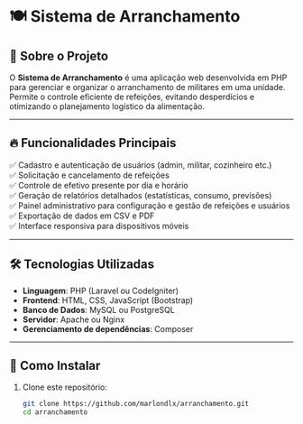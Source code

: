 # 🍽️ Sistema de Arranchamento

## 📌 Sobre o Projeto

O **Sistema de Arranchamento** é uma aplicação web desenvolvida em PHP para gerenciar e organizar o arranchamento de militares em uma unidade.  
Permite o controle eficiente de refeições, evitando desperdícios e otimizando o planejamento logístico da alimentação.

---

## 🔥 Funcionalidades Principais

✅ Cadastro e autenticação de usuários (admin, militar, cozinheiro etc.)  
✅ Solicitação e cancelamento de refeições  
✅ Controle de efetivo presente por dia e horário  
✅ Geração de relatórios detalhados (estatísticas, consumo, previsões)  
✅ Painel administrativo para configuração e gestão de refeições e usuários  
✅ Exportação de dados em CSV e PDF  
✅ Interface responsiva para dispositivos móveis

---

## 🛠 Tecnologias Utilizadas

- **Linguagem**: PHP (Laravel ou CodeIgniter)  
- **Frontend**: HTML, CSS, JavaScript (Bootstrap)  
- **Banco de Dados**: MySQL ou PostgreSQL  
- **Servidor**: Apache ou Nginx  
- **Gerenciamento de dependências**: Composer

---

## 🚀 Como Instalar

1. Clone este repositório:
   ```bash
   git clone https://github.com/marlondlx/arranchamento.git
   cd arranchamento
